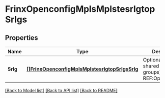 # FrinxOpenconfigMplsMplstesrlgtopSrlgs

## Properties
Name | Type | Description | Notes
------------ | ------------- | ------------- | -------------
**Srlg** | [**[]FrinxOpenconfigMplsMplstesrlgtopSrlgsSrlg**](frinx.openconfig.mpls.mplstesrlgtop.srlgs.Srlg.md) | Optional[List of shared risk link groups] REF:Optional.empty | [optional] [default to null]

[[Back to Model list]](../README.md#documentation-for-models) [[Back to API list]](../README.md#documentation-for-api-endpoints) [[Back to README]](../README.md)


